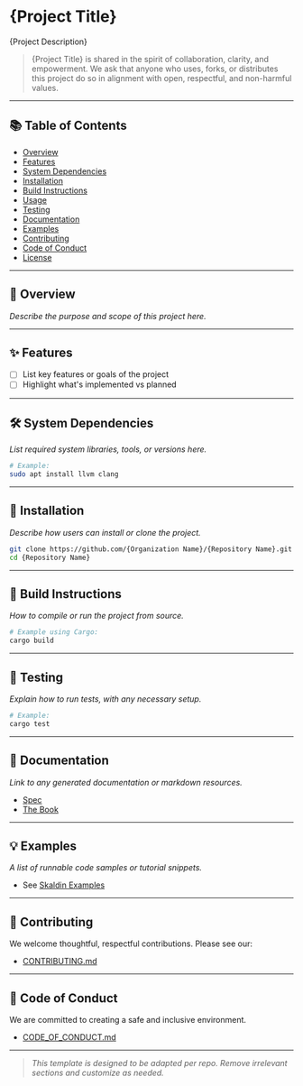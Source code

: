 # {Project Title}

{Project Description}

> {Project Title} is shared in the spirit of collaboration, clarity, and empowerment. We ask that anyone who uses, forks, or distributes this project do so in alignment with open, respectful, and non-harmful values.

---

## 📚 Table of Contents

- [Overview](#overview)
- [Features](#features)
- [System Dependencies](#system-dependencies)
- [Installation](#installation)
- [Build Instructions](#build-instructions)
- [Usage](#usage)
- [Testing](#testing)
- [Documentation](#documentation)
- [Examples](#examples)
- [Contributing](#contributing)
- [Code of Conduct](#code-of-conduct)
- [License](#license)

---

## 🧾 Overview

_Describe the purpose and scope of this project here._

---

## ✨ Features

- [ ] List key features or goals of the project
- [ ] Highlight what's implemented vs planned

---

## 🛠 System Dependencies

_List required system libraries, tools, or versions here._

```bash
# Example:
sudo apt install llvm clang
```

---

## 🚀 Installation

_Describe how users can install or clone the project._

```bash
git clone https://github.com/{Organization Name}/{Repository Name}.git
cd {Repository Name}
```

---

## 🔧 Build Instructions

_How to compile or run the project from source._

```bash
# Example using Cargo:
cargo build
```

---

## 🧪 Testing

_Explain how to run tests, with any necessary setup._

```bash
# Example:
cargo test
```

---

## 📖 Documentation

_Link to any generated documentation or markdown resources._

- [Spec](https://github.com/skaldin/skaldin-spec)
- [The Book](https://github.com/skaldin/skaldin-book)

---

## 💡 Examples

_A list of runnable code samples or tutorial snippets._

- See [Skaldin Examples](https://github.com/skaldin-lang/skaldin-lang-examples)

---

## 🤝 Contributing

We welcome thoughtful, respectful contributions. Please see our:

- [CONTRIBUTING.md](./CONTRIBUTING.md)

---

## 📜 Code of Conduct

We are committed to creating a safe and inclusive environment.

- [CODE_OF_CONDUCT.md](./CODE_OF_CONDUCT.md)

---

> _This template is designed to be adapted per repo. Remove irrelevant sections and customize as needed._